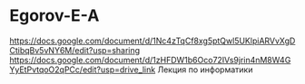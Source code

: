 # Egorov-E-A
https://docs.google.com/document/d/1Nc4zTqCf8xg5ptQwl5UKlpiARVvXgDCtibqBv5vNY6M/edit?usp=sharing
https://docs.google.com/document/d/1zHFDW1b6Oco72IVs9jrin4nM8W4GYyEtPvtqoO2qPCc/edit?usp=drive_link Лекция по информатики
